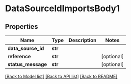 # DataSourceIdImportsBody1

## Properties
Name | Type | Description | Notes
------------ | ------------- | ------------- | -------------
**data_source_id** | **str** |  | 
**reference** | **str** |  | [optional] 
**status_message** | **str** |  | [optional] 

[[Back to Model list]](../README.md#documentation-for-models) [[Back to API list]](../README.md#documentation-for-api-endpoints) [[Back to README]](../README.md)

